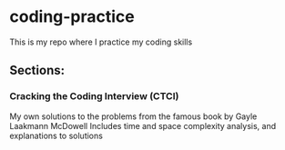 # coding-practice
This is my repo where I practice my coding skills
## Sections:
### Cracking the Coding Interview (CTCI)
My own solutions to the problems from the famous book by Gayle Laakmann McDowell
Includes time and space complexity analysis, and explanations to solutions


